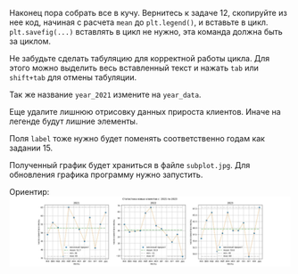 Наконец пора собрать все в кучу. 
Вернитесь к задаче 12, скопируйте из нее код, начиная с расчета `mean` до `plt.legend()`, и вставьте в цикл. `plt.savefig(...)` вставлять в цикл не нужно, эта команда должна быть за циклом.

Не забудьте сделать табуляцию для корректной работы цикла. Для этого можно выделить весь вставленный текст и нажать `tab` или `shift+tab` для отмены табуляции.

 Так же название `year_2021` измените на `year_data`.

 Еще удалите лишнюю отрисовку данных прироста клиентов. Иначе на легенде будут лишние элементы.

 Поля `label` тоже нужно будет поменять соответственно годам как задании 15. 



Полученный график будет храниться в файле `subplot.jpg`. Для обновления графика программу нужно запустить.



Ориентир:
![TargetDown](./assets/img_16.jpg)